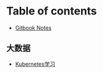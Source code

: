# Table of contents

* [Gitbook Notes](README.md)

## 大数据 <a id="big-data"></a>

* [Kubernetes学习](big-data/kubernetes-xue-xi.md)

